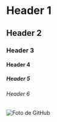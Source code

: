 # Header 1
## Header 2 
### Header 3
#### Header 4
##### Header 5
###### Header 6

![Foto de GitHub](https://octodex.github.com/images/yaktocat.png)

